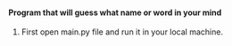 #### Program that will guess what name or word in your mind
1) First open main.py file and run it in your local machine.